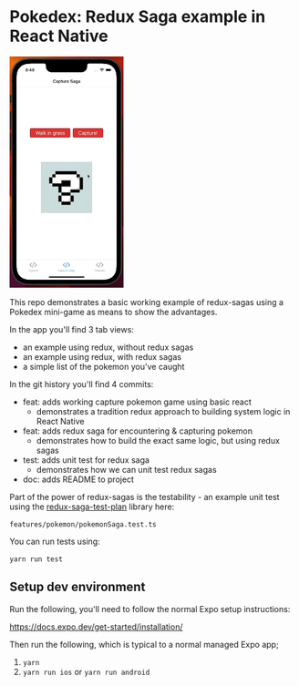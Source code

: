 # Pokedex: Redux Saga example in React Native

<img src="https://github.com/kirgy/redux-saga-pokedex/blob/main/README-app-example.gif" width="200">

This repo demonstrates a basic working example of redux-sagas using a Pokedex mini-game as means to show the advantages.

In the app you'll find 3 tab views:

- an example using redux, without redux sagas
- an example using redux, with redux sagas
- a simple list of the pokemon you've caught

In the git history you'll find 4 commits:

- feat: adds working capture pokemon game using basic react
  - demonstrates a tradition redux approach to building system logic in React Native
- feat: adds redux saga for encountering & capturing pokemon
  - demonstrates how to build the exact same logic, but using redux sagas
- test: adds unit test for redux saga
  - demonstrates how we can unit test redux sagas
- doc: adds README to project

Part of the power of redux-sagas is the testability - an example unit test using the [redux-saga-test-plan](https://github.com/jfairbank/redux-saga-test-plan) library here:

```
features/pokemon/pokemonSaga.test.ts
```

You can run tests using:

```
yarn run test
```

## Setup dev environment

Run the following, you'll need to follow the normal Expo setup instructions:

https://docs.expo.dev/get-started/installation/

Then run the following, which is typical to a normal managed Expo app;

1.  `yarn`
2.  `yarn run ios` or `yarn run android`
